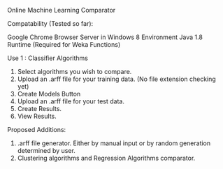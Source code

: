 Online Machine Learning Comparator

Compatability (Tested so far):

Google Chrome Browser
Server in Windows 8 Environment
Java 1.8 Runtime (Required for Weka Functions)

Use 1 : Classifier Algorithms

1. Select algorithms you wish to compare.
2. Upload an .arff file for your training data. (No file extension checking yet)
3. Create Models Button
4. Upload an .arff file for your test data. 
5. Create Results.
6. View Results.

Proposed Additions:

1. .arff file generator. Either by manual input or by random generation determined by user.
2. Clustering algorithms and Regression Algorithms comparator.
